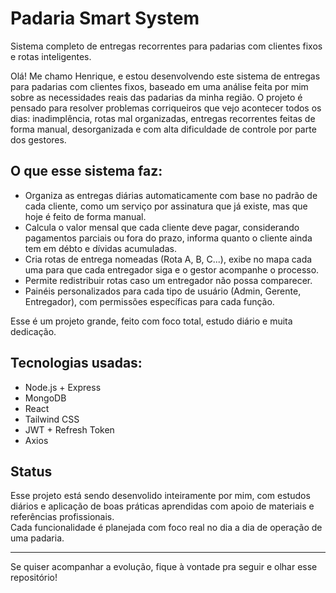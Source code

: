 # Padaria Smart System
Sistema completo de entregas recorrentes para padarias com clientes fixos e rotas inteligentes.

Olá! Me chamo Henrique, e estou desenvolvendo este sistema de entregas para padarias com clientes fixos, baseado em uma análise feita por mim sobre as necessidades reais das padarias da minha região. O projeto é pensado para resolver problemas corriqueiros que vejo acontecer todos os dias: inadimplência, rotas mal organizadas, entregas recorrentes feitas de forma manual, desorganizada e com alta dificuldade de controle por parte dos gestores.


## O que esse sistema faz:

- Organiza as entregas diárias automaticamente com base no padrão de cada cliente, como um serviço por assinatura que já existe, mas que hoje é feito de forma manual.
- Calcula o valor mensal que cada cliente deve pagar, considerando pagamentos parciais ou fora do prazo, informa quanto o cliente ainda tem em débto e dívidas acumuladas.
- Cria rotas de entrega nomeadas (Rota A, B, C...), exibe no mapa cada uma para que cada entregador siga e o gestor acompanhe o processo.
- Permite redistribuir rotas caso um entregador não possa comparecer.
- Painéis personalizados para cada tipo de usuário (Admin, Gerente, Entregador), com permissões específicas para cada função.

Esse é um projeto grande, feito com foco total, estudo diário e muita dedicação.

## Tecnologias usadas:
- Node.js + Express
- MongoDB
- React
- Tailwind CSS
- JWT + Refresh Token
- Axios

## Status
Esse projeto está sendo desenvolido inteiramente por mim, com estudos diários e aplicação de boas práticas aprendidas com apoio de materiais e referências profissionais.  
Cada funcionalidade é planejada com foco real no dia a dia de operação de uma padaria.

---

Se quiser acompanhar a evolução, fique à vontade pra seguir e olhar esse repositório!
